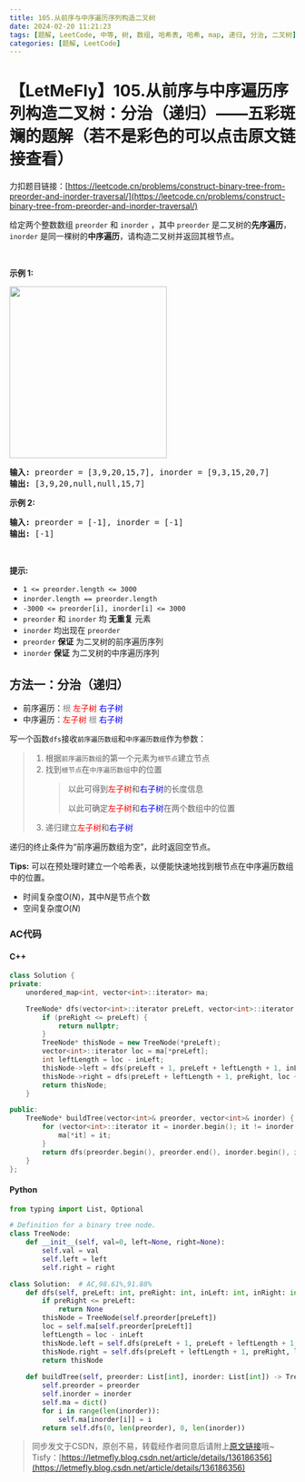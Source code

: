 ```yaml
---
title: 105.从前序与中序遍历序列构造二叉树
date: 2024-02-20 11:21:23
tags: [题解, LeetCode, 中等, 树, 数组, 哈希表, 哈希, map, 递归, 分治, 二叉树]
categories: [题解, LeetCode]
---
```


# 【LetMeFly】105.从前序与中序遍历序列构造二叉树：分治（递归）——五彩斑斓的题解（若不是彩色的可以点击原文链接查看）

力扣题目链接：[https://leetcode.cn/problems/construct-binary-tree-from-preorder-and-inorder-traversal/](https://leetcode.cn/problems/construct-binary-tree-from-preorder-and-inorder-traversal/)

<p>给定两个整数数组&nbsp;<code>preorder</code> 和 <code>inorder</code>&nbsp;，其中&nbsp;<code>preorder</code> 是二叉树的<strong>先序遍历</strong>， <code>inorder</code>&nbsp;是同一棵树的<strong>中序遍历</strong>，请构造二叉树并返回其根节点。</p>

<p>&nbsp;</p>

<p><strong>示例 1:</strong></p>
<img alt="" src="https://assets.leetcode.com/uploads/2021/02/19/tree.jpg" style="height: 302px; width: 277px;" />
<pre>
<strong>输入</strong><strong>:</strong> preorder = [3,9,20,15,7], inorder = [9,3,15,20,7]
<strong>输出:</strong> [3,9,20,null,null,15,7]
</pre>

<p><strong>示例 2:</strong></p>

<pre>
<strong>输入:</strong> preorder = [-1], inorder = [-1]
<strong>输出:</strong> [-1]
</pre>

<p>&nbsp;</p>

<p><strong>提示:</strong></p>

<ul>
	<li><code>1 &lt;= preorder.length &lt;= 3000</code></li>
	<li><code>inorder.length == preorder.length</code></li>
	<li><code>-3000 &lt;= preorder[i], inorder[i] &lt;= 3000</code></li>
	<li><code>preorder</code>&nbsp;和&nbsp;<code>inorder</code>&nbsp;均 <strong>无重复</strong> 元素</li>
	<li><code>inorder</code>&nbsp;均出现在&nbsp;<code>preorder</code></li>
	<li><code>preorder</code>&nbsp;<strong>保证</strong> 为二叉树的前序遍历序列</li>
	<li><code>inorder</code>&nbsp;<strong>保证</strong> 为二叉树的中序遍历序列</li>
</ul>


    
## 方法一：分治（递归）

+ 前序遍历：<font color='gray'>根</font> <font color='red'>左子树</font> <font color='blue'>右子树</font>
+ 中序遍历：<font color='red'>左子树</font> <font color='gray'>根</font> <font color='blue'>右子树</font>

写一个函数```dfs```接收```前序遍历数组```和```中序遍历数组```作为参数：

> 1. 根据```前序遍历数组```的第一个元素为```根节点```建立节点
> 2. 找到```根节点```在```中序遍历数组```中的位置
>    > 以此可得到<font color='red'>左子树</font>和<font color='blue'>右子树</font>的长度信息
>    > 
>    > 以此可确定<font color='red'>左子树</font>和<font color='blue'>右子树</font>在两个数组中的位置
> 3. 递归建立<font color='red'>左子树</font>和<font color='blue'>右子树</font>

递归的终止条件为“前序遍历数组为空”，此时返回空节点。

**Tips:** 可以在预处理时建立一个哈希表，以便能快速地找到根节点在中序遍历数组中的位置。

+ 时间复杂度$O(N)$，其中$N$是节点个数
+ 空间复杂度$O(N)$

### AC代码

#### C++

```cpp
class Solution {
private:
    unordered_map<int, vector<int>::iterator> ma;

    TreeNode* dfs(vector<int>::iterator preLeft, vector<int>::iterator preRight, vector<int>::iterator inLeft, vector<int>::iterator inRight) {
        if (preRight <= preLeft) {
            return nullptr;
        }
        TreeNode* thisNode = new TreeNode(*preLeft);
        vector<int>::iterator loc = ma[*preLeft];
        int leftLength = loc - inLeft;
        thisNode->left = dfs(preLeft + 1, preLeft + leftLength + 1, inLeft, loc);
        thisNode->right = dfs(preLeft + leftLength + 1, preRight, loc + 1, inRight);
        return thisNode;
    }

public:
    TreeNode* buildTree(vector<int>& preorder, vector<int>& inorder) {
        for (vector<int>::iterator it = inorder.begin(); it != inorder.end(); it++) {
            ma[*it] = it;
        }
        return dfs(preorder.begin(), preorder.end(), inorder.begin(), inorder.end());
    }
};
```

#### Python

```python
from typing import List, Optional

# Definition for a binary tree node.
class TreeNode:
    def __init__(self, val=0, left=None, right=None):
        self.val = val
        self.left = left
        self.right = right

class Solution:  # AC,98.61%,91.88%
    def dfs(self, preLeft: int, preRight: int, inLeft: int, inRight: int) -> Optional[TreeNode]:
        if preRight <= preLeft:
            return None
        thisNode = TreeNode(self.preorder[preLeft])
        loc = self.ma[self.preorder[preLeft]]
        leftLength = loc - inLeft
        thisNode.left = self.dfs(preLeft + 1, preLeft + leftLength + 1, inLeft, loc - 1)
        thisNode.right = self.dfs(preLeft + leftLength + 1, preRight, loc + 1, inRight)
        return thisNode
    
    def buildTree(self, preorder: List[int], inorder: List[int]) -> TreeNode:
        self.preorder = preorder
        self.inorder = inorder
        self.ma = dict()
        for i in range(len(inorder)):
            self.ma[inorder[i]] = i
        return self.dfs(0, len(preorder), 0, len(inorder))
```

> 同步发文于CSDN，原创不易，转载经作者同意后请附上[原文链接](https://blog.letmefly.xyz/2024/02/20/LeetCode%200105.%E4%BB%8E%E5%89%8D%E5%BA%8F%E4%B8%8E%E4%B8%AD%E5%BA%8F%E9%81%8D%E5%8E%86%E5%BA%8F%E5%88%97%E6%9E%84%E9%80%A0%E4%BA%8C%E5%8F%89%E6%A0%91/)哦~
> Tisfy：[https://letmefly.blog.csdn.net/article/details/136186356](https://letmefly.blog.csdn.net/article/details/136186356)
